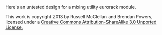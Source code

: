 Here's an untested design for a mixing utility eurorack module.

This work is copyright 2013 by Russell McClellan and Brendan Powers, licensed under a [Creative Commons Attribution-ShareAlike 3.0 Unported License.](http://creativecommons.org/licenses/by-sa/3.0/deed.en_US)
